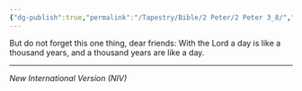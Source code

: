 ```yaml
---
{"dg-publish":true,"permalink":"/Tapestry/Bible/2 Peter/2 Peter 3_8/","title":"2 Peter 3:8","hide":true,"tags":["bible-verse","bible-verse"],"dgHomeLink":true,"dgShowLocalGraph":true,"dgEnableSearch":true}
---
```



But do not forget this one thing, dear friends: With the Lord a day is like a thousand years, and a thousand years are like a day.

---
*New International Version (NIV)*